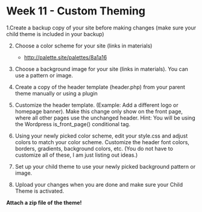 # Week 11 - Custom Theming

1.Create a backup copy of your site before making changes (make sure your child theme is included in your backup)

2. Choose a color scheme for your site (links in materials)

   - http://palette.site/palettes/8a1a16

3. Choose a background image for your site (links in materials). You can use a pattern or image.
4. Create a copy of the header template (header.php) from your parent theme manually or using a plugin
5. Customize the header template. (Example: Add a different logo or homepage banner). Make this change only show on the front page, where all other pages use the unchanged header. Hint: You will be using the Wordpress is_front_page() conditional tag.
6. Using your newly picked color scheme, edit your style.css and adjust colors to match your color scheme. Customize the header font colors, borders, gradients, background colors, etc. (You do not have to customize all of these, I am just listing out ideas.)
7. Set up your child theme to use your newly picked background pattern or image.
8. Upload your changes when you are done and make sure your Child Theme is activated.

**Attach a zip file of the theme!**

